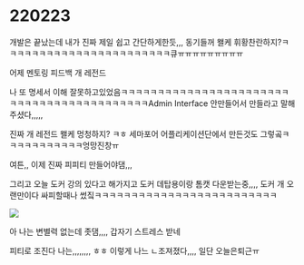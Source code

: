 # 220223

개발은 끝났는데 내가 진짜 제일 쉽고 간단하게한듯,,, 동기들꺼 왤케 휘황찬란하지?ㅋㅋㅋㅋㅋㅋㅋㅋㅋㅋㅋㅋㅋㅋㅋㅋㅋㅋㅋㅋㅋㅋㅋ큐ㅠㅠㅠㅠㅠㅠㅠㅠㅠ 

어제 멘토링 피드백 개 레전드

나 또 명세서 이해 잘못하고있었음ㅋㅋㅋㅋㅋㅋㅋㅋㅋㅋㅋㅋㅋㅋㅋㅋㅋㅋㅋㅋㅋㅋㅋㅋㅋㅋㅋㅋㅋㅋㅋㅋㅋㅋㅋㅋㅋㅋㅋㅋㅋㅋAdmin Interface 안만들어서 만들라고 말해주셨다,,,,,

진짜 개 레전드 왤케 멍청하지? ㅋㅎ 세마포어 어플리케이션단에서 만든것도 그렇곸ㅋㅋㅋㅋㅋㅋㅋㅋㅋㅋㅋ엉망진창ㅠ

여튼,, 이제 진짜 피피티 만들어야댐,,,

그리고 오늘 도커 강의 있다고 해가지고 도커 데탑용이랑 톰캣 다운받는중,,,, 도커 개 오랜만이다 싸피할때나 썼짘ㅋㅋㅋㅋㅋㅋㅋㅋㅋㅋㅋㅋㅋㅋㅋㅋㅋㅋㅋㅋㅋㅋㅋㅋㅋ

<img src="https://user-images.githubusercontent.com/24339310/155242508-d827be09-b91c-45c8-b9f2-638d268aacb8.png">









아 나는 변별력 없는데 좃댐,,,, 갑자기 스트레스 받네

피티로 조진다 나는,,,,,,,, ㅎㅎ 이렇게 나느 ㄴ조져졌다,,,, 일단 오늘은퇴근ㅠ


